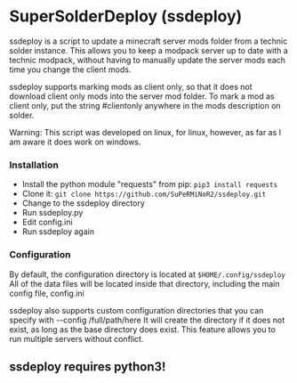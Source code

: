 # SuperSolderDeploy (ssdeploy)
ssdeploy is a script to update a minecraft server mods folder from a technic solder instance. 
This allows you to keep a modpack server up to date with a technic modpack, without having to 
manually update the server mods each time you change the client mods.

ssdeploy supports marking mods as client only, so that it does not download client only mods 
into the server mod folder. To mark a mod as client only, put the string #clientonly anywhere 
in the mods description on solder.


Warning: This script was developed on linux, for linux, however, as far as I am aware it does work on windows.

### Installation
* Install the python module "requests" from pip: `pip3 install requests`
* Clone it: `git clone https://github.com/SuPeRMiNoR2/ssdeploy.git`
* Change to the ssdeploy directory
* Run ssdeploy.py
* Edit config.ini
* Run ssdeploy again

### Configuration
By default, the configuration directory is located at `$HOME/.config/ssdeploy`
All of the data files will be located inside that directory, including the main config file, config.ini

ssdeploy also supports custom configuration directories that you can specify with --config /full/path/here 
It will create the directory if it does not exist, as long as the base directory does exist. 
This feature allows you to run multiple servers without conflict.

## ssdeploy requires python3!

